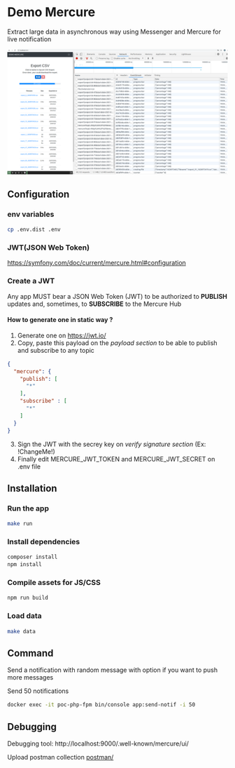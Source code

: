 # Demo Mercure

Extract large data in asynchronous way using Messenger and Mercure for live notification

![Screenshoot](doc/demo_mercure.png)

## Configuration

### env variables
```bash
cp .env.dist .env
```

### JWT(JSON Web Token)
https://symfony.com/doc/current/mercure.html#configuration

### Create a JWT

Any app MUST bear a JSON Web Token (JWT) to be authorized to **PUBLISH** updates and, sometimes, to **SUBSCRIBE** to the Mercure Hub

#### How to generate one in static way ?

1. Generate one on https://jwt.io/
2. Copy, paste this payload on the *payload section* to be able to publish and subscribe to any topic

```json
{
  "mercure": {
    "publish": [
      "*"
    ], 
    "subscribe" : [
      "*"
    ]
  }
}
```

3. Sign the JWT with the secrey key on *verify signature section* (Ex: !ChangeMe!)
4. Finally edit MERCURE_JWT_TOKEN and MERCURE_JWT_SECRET on .env file

## Installation

### Run the app
```bash
make run
```
### Install dependencies
```bash
composer install
npm install
```

### Compile assets for JS/CSS

```bash
npm run build
```

### Load data
```bash
make data
```
## Command

Send a notification with random message with option if you want to push more messages

Send 50 notifications
```bash
docker exec -it poc-php-fpm bin/console app:send-notif -i 50
```

## Debugging

Debugging tool: http://localhost:9000/.well-known/mercure/ui/

Upload postman collection [postman/](postman/)